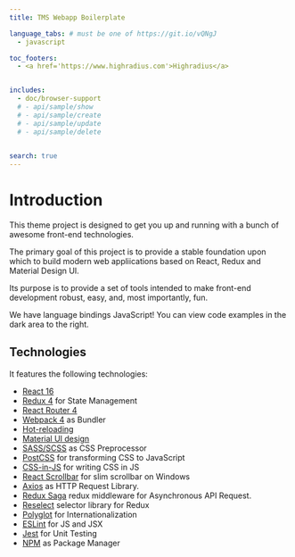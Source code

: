 ```yaml
---
title: TMS Webapp Boilerplate

language_tabs: # must be one of https://git.io/vQNgJ
  - javascript

toc_footers:
  - <a href='https://www.highradius.com'>Highradius</a>


includes:
  - doc/browser-support
  # - api/sample/show
  # - api/sample/create
  # - api/sample/update
  # - api/sample/delete
  

search: true
---
```


# Introduction

This theme project is designed to get you up and running with a bunch of awesome front-end technologies.

The primary goal of this project is to provide a stable foundation upon which to build modern web appliications based on React, Redux and Material Design UI.  

Its purpose is to provide a set of tools intended to make front-end development robust, easy, and, most importantly, fun.

We have language bindings JavaScript! You can view code examples in the dark area to the right.


## Technologies
It features the following technologies:


- [React 16](https://github.com/facebook/react)
- [Redux 4](https://github.com/redux-saga/redux-saga) for State Management
- [React Router 4](https://github.com/ReactTraining/react-router)
- [Webpack 4](https://github.com/webpack/webpack) as Bundler
- [Hot-reloading](https://webpack.github.io/docs/hot-module-replacement.html)
- [Material UI design](https://www.google.com/design/spec/material-design/introduction.html)
- [SASS/SCSS](https://sass-lang.com/) as CSS Preprocessor
- [PostCSS](https://sass-lang.com/) for transforming CSS to JavaScript
- [CSS-in-JS](https://cssinjs.org/) for writing CSS in JS
- [React Scrollbar](https://github.com/malte-wessel/react-custom-scrollbars) for slim scrollbar on Windows
- [Axios](https://github.com/axios/axios) as HTTP Request Library.
- [Redux Saga](https://github.com/redux-saga/redux-saga) redux middleware for Asynchronous API Request.
- [Reselect](https://github.com/reduxjs/reselect) selector library for Redux
- [Polyglot](http://airbnb.io/polyglot.js/) for Internationalization
- [ESLint](http://eslint.org/) for JS and JSX
- [Jest](https://facebook.github.io/jest) for Unit Testing
- [NPM](https://yarnpkg.com/en/) as Package Manager


